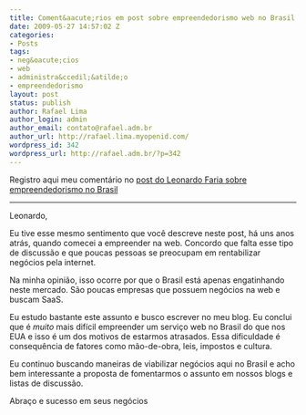 ```yaml
---
title: Coment&aacute;rios em post sobre empreendedorismo web no Brasil
date: 2009-05-27 14:57:02 Z
categories:
- Posts
tags:
- neg&oacute;cios
- web
- administra&ccedil;&atilde;o
- empreendedorismo
layout: post
status: publish
author: Rafael Lima
author_login: admin
author_email: contato@rafael.adm.br
author_url: http://rafael.lima.myopenid.com/
wordpress_id: 342
wordpress_url: http://rafael.adm.br/?p=342
---
```


Registro aqui meu coment&aacute;rio no <a href="http://leonardofaria.net/2009/05/25/o-desafio-de-crescer/comment-page-1/#comment-14187">post do Leonardo Faria sobre empreendedorismo no Brasil</a>

***

Leonardo,

Eu tive esse mesmo sentimento que voc&ecirc; descreve neste post, h&aacute; uns anos atr&aacute;s, quando comecei a empreender na web. Concordo que falta esse tipo de discuss&atilde;o e que poucas pessoas se preocupam em rentabilizar neg&oacute;cios pela internet.

Na minha opini&atilde;o, isso ocorre por que o Brasil est&aacute; apenas engatinhando neste mercado. S&atilde;o poucas empresas que possuem neg&oacute;cios na web e buscam SaaS.

Eu estudo bastante este assunto e busco escrever no meu blog. Eu conclui que &eacute; *muito* mais dif&iacute;cil empreender um servi&ccedil;o web no Brasil do que nos EUA e isso &eacute; um dos motivos de estarmos atrasados. Essa dificuldade &eacute; consequ&ecirc;ncia de fatores como m&atilde;o-de-obra, leis, impostos e cultura.

Eu continuo buscando maneiras de viabilizar neg&oacute;cios aqui no Brasil e acho bem interessante a proposta de fomentarmos o assunto em nossos blogs e listas de discuss&atilde;o.

Abra&ccedil;o e sucesso em seus neg&oacute;cios
